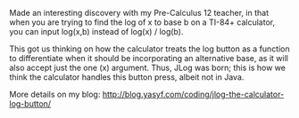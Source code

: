 Made an interesting discovery with my Pre-Calculus 12 teacher, in that when you are trying to find the log of x to base b on a TI-84+ calculator, you can input log(x,b) instead of log(x) / log(b).

This got us thinking on how the calculator treats the log button as a function to differentiate when it should be incorporating an alternative base, as it will also accept just the one (x) argument. Thus, JLog was born; this is how we think the calculator handles this button press, albeit not in Java.

More details on my blog: http://blog.yasyf.com/coding/jlog-the-calculator-log-button/